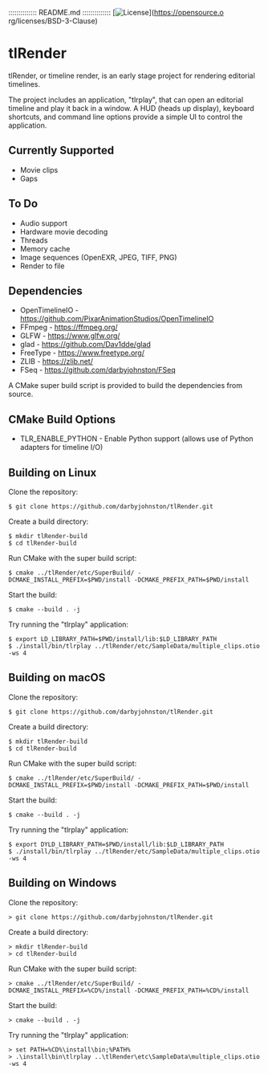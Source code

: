 ::::::::::::::
README.md
::::::::::::::
[![License](https://img.shields.io/badge/License-BSD%203--Clause-blue.svg)](https://opensource.o
rg/licenses/BSD-3-Clause)


tlRender
========
tlRender, or timeline render, is an early stage project for rendering
editorial timelines.

The project includes an application, "tlrplay", that can open an editorial
timeline and play it back in a window. A HUD (heads up display), keyboard
shortcuts, and command line options provide a simple UI to control the
application. 


Currently Supported
-------------------
* Movie clips
* Gaps


To Do
-----
* Audio support
* Hardware movie decoding
* Threads
* Memory cache
* Image sequences (OpenEXR, JPEG, TIFF, PNG)
* Render to file


Dependencies
------------
* OpenTimelineIO - https://github.com/PixarAnimationStudios/OpenTimelineIO
* FFmpeg - https://ffmpeg.org/
* GLFW - https://www.glfw.org/
* glad - https://github.com/Dav1dde/glad
* FreeType - https://www.freetype.org/
* ZLIB - https://zlib.net/
* FSeq - https://github.com/darbyjohnston/FSeq

A CMake super build script is provided to build the dependencies from source.


CMake Build Options
-------------------
* TLR_ENABLE_PYTHON - Enable Python support (allows use of Python adapters for timeline I/O)


Building on Linux
-----------------
Clone the repository:
```
$ git clone https://github.com/darbyjohnston/tlRender.git
```
Create a build directory:
```
$ mkdir tlRender-build
$ cd tlRender-build
```
Run CMake with the super build script:
```
$ cmake ../tlRender/etc/SuperBuild/ -DCMAKE_INSTALL_PREFIX=$PWD/install -DCMAKE_PREFIX_PATH=$PWD/install
```
Start the build:
```
$ cmake --build . -j
```
Try running the "tlrplay" application:
```
$ export LD_LIBRARY_PATH=$PWD/install/lib:$LD_LIBRARY_PATH
$ ./install/bin/tlrplay ../tlRender/etc/SampleData/multiple_clips.otio -ws 4
```


Building on macOS
-----------------
Clone the repository:
```
$ git clone https://github.com/darbyjohnston/tlRender.git
```
Create a build directory:
```
$ mkdir tlRender-build
$ cd tlRender-build
```
Run CMake with the super build script:
```
$ cmake ../tlRender/etc/SuperBuild/ -DCMAKE_INSTALL_PREFIX=$PWD/install -DCMAKE_PREFIX_PATH=$PWD/install
```
Start the build:
```
$ cmake --build . -j
```
Try running the "tlrplay" application:
```
$ export DYLD_LIBRARY_PATH=$PWD/install/lib:$LD_LIBRARY_PATH
$ ./install/bin/tlrplay ../tlRender/etc/SampleData/multiple_clips.otio -ws 4
```


Building on Windows
-------------------
Clone the repository:
```
> git clone https://github.com/darbyjohnston/tlRender.git
```
Create a build directory:
```
> mkdir tlRender-build
> cd tlRender-build
```
Run CMake with the super build script:
```
> cmake ../tlRender/etc/SuperBuild/ -DCMAKE_INSTALL_PREFIX=%CD%/install -DCMAKE_PREFIX_PATH=%CD%/install
```
Start the build:
```
> cmake --build . -j
```
Try running the "tlrplay" application:
```
> set PATH=%CD%\install\bin;%PATH%
> .\install\bin\tlrplay ..\tlRender\etc\SampleData\multiple_clips.otio -ws 4
```

